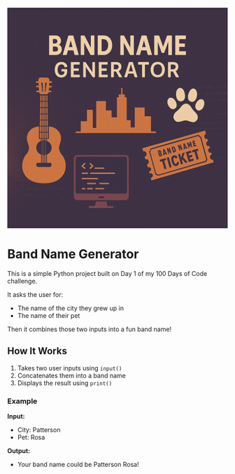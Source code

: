 ![Band Name Generator Cover](cover.png)
# Band Name Generator

This is a simple Python project built on Day 1 of my 100 Days of Code challenge.

It asks the user for:
- The name of the city they grew up in
- The name of their pet

Then it combines those two inputs into a fun band name!

## How It Works

1. Takes two user inputs using `input()`
2. Concatenates them into a band name
3. Displays the result using `print()`

### Example

**Input:**
- City: Patterson
- Pet: Rosa

**Output:**
- Your band name could be Patterson Rosa!
